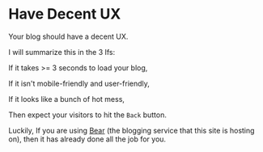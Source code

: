 # Have Decent UX

Your blog should have a decent UX.

I will summarize this in the 3 Ifs:

If it takes >= 3 seconds to load your blog,

If it isn't mobile-friendly and user-friendly,

If it looks like a bunch of hot mess,

Then expect your visitors to hit the `Back` button.

Luckily, If you are using [Bear](https://bearblog.dev/) (the blogging service that this site is hosting on), then it has already done all the job for you.